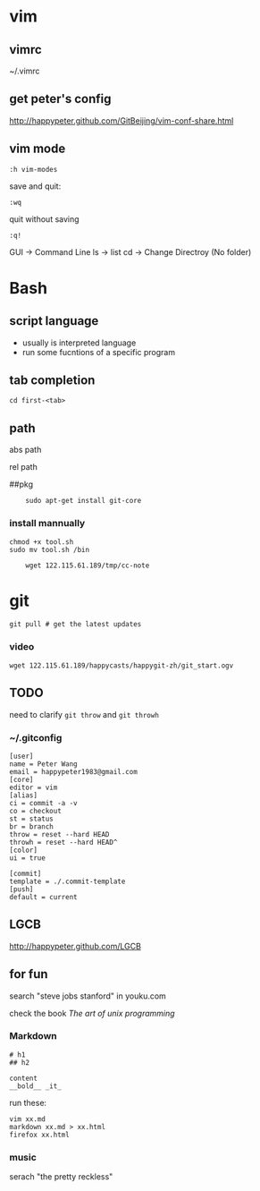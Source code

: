 # vim
## vimrc

~/.vimrc

## get peter's config

http://happypeter.github.com/GitBeijing/vim-conf-share.html

## vim mode
	
	:h vim-modes

save and quit:

	:wq

quit without saving

	:q!
GUI -> Command Line
ls -> list
cd -> Change Directroy (No folder)

# Bash

## script language

- usually is interpreted language
- run some fucntions of a specific program

## tab completion

	cd first-<tab>

## path

abs path

rel path

##pkg

		sudo apt-get install git-core
### install mannually

	chmod +x tool.sh
	sudo mv tool.sh /bin

		wget 122.115.61.189/tmp/cc-note

# git

	git pull # get the latest updates

### video

    wget 122.115.61.189/happycasts/happygit-zh/git_start.ogv

## TODO

need to clarify `git throw` and `git throwh`

### ~/.gitconfig

    [user]
    name = Peter Wang
    email = happypeter1983@gmail.com
    [core]
    editor = vim
    [alias]
    ci = commit -a -v
    co = checkout
    st = status
    br = branch
    throw = reset --hard HEAD
    throwh = reset --hard HEAD^
    [color]
    ui = true

    [commit]
    template = ./.commit-template
    [push]
    default = current
## LGCB

http://happypeter.github.com/LGCB

## for fun

search "steve jobs stanford" in youku.com

check the book _The art of unix programming_

### Markdown

	# h1
	## h2

	content
	__bold__ _it_


run these:

	vim xx.md
	markdown xx.md > xx.html
	firefox xx.html
### music

serach "the pretty reckless"

